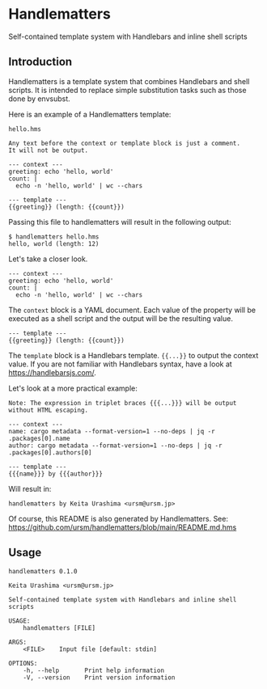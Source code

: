 # Handlematters

Self-contained template system with Handlebars and inline shell scripts

## Introduction

Handlematters is a template system that combines Handlebars and shell scripts. It is intended to replace simple substitution tasks such as those done by envsubst.

Here is an example of a Handlematters template:

```
hello.hms

Any text before the context or template block is just a comment.
It will not be output.

--- context ---
greeting: echo 'hello, world'
count: |
  echo -n 'hello, world' | wc --chars

--- template ---
{{greeting}} (length: {{count}})
```

Passing this file to handlematters will result in the following output:

```
$ handlematters hello.hms
hello, world (length: 12)
```

Let's take a closer look.

```
--- context ---
greeting: echo 'hello, world'
count: |
  echo -n 'hello, world' | wc --chars
```

The `context` block is a YAML document. Each value of the property will be executed as a shell script and the output will be the resulting value.

```
--- template ---
{{greeting}} (length: {{count}})
```

The `template` block is a Handlebars template. `{{...}}` to output the context value. If you are not familiar with Handlebars syntax, have a look at https://handlebarsjs.com/.

Let's look at a more practical example:

```
Note: The expression in triplet braces {{{...}}} will be output without HTML escaping.

--- context ---
name: cargo metadata --format-version=1 --no-deps | jq -r .packages[0].name
author: cargo metadata --format-version=1 --no-deps | jq -r .packages[0].authors[0]

--- template ---
{{{name}}} by {{{author}}}
```

Will result in:

```
handlematters by Keita Urashima <ursm@ursm.jp>
```

Of course, this README is also generated by Handlematters. See: https://github.com/ursm/handlematters/blob/main/README.md.hms

## Usage

```
handlematters 0.1.0

Keita Urashima <ursm@ursm.jp>

Self-contained template system with Handlebars and inline shell scripts

USAGE:
    handlematters [FILE]

ARGS:
    <FILE>    Input file [default: stdin]

OPTIONS:
    -h, --help       Print help information
    -V, --version    Print version information
```
